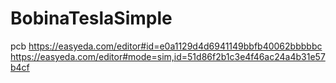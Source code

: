 # BobinaTeslaSimple
pcb
https://easyeda.com/editor#id=e0a1129d4d6941149bbfb40062bbbbbc
https://easyeda.com/editor#mode=sim,id=51d86f2b1c3e4f46ac24a4b31e57b4cf
